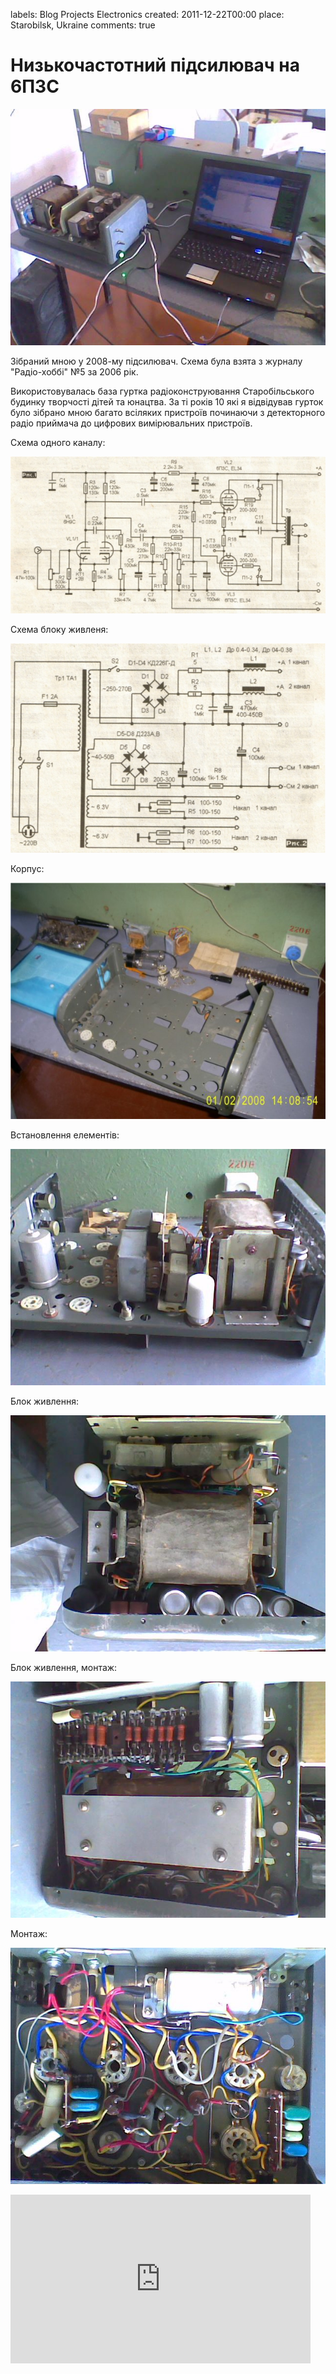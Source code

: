 labels: Blog
        Projects
        Electronics
created: 2011-12-22T00:00
place: Starobilsk, Ukraine
comments: true

# Низькочастотний підсилювач на 6П3С

![The amplifier](amp1.jpg)

Зібраний мною у 2008-му підсилювач. Схема була взята з журналу "Радіо-хоббі" №5 за 2006 рік.

Використовувалась база гуртка радіоконструювання Старобільського будинку творчості дітей та юнацтва. За ті років 10 які я відвідував гурток було зібрано мною багато всіляких пристроїв починаючи з детекторного радіо приймача до цифрових вимірювальних пристроїв.

Схема одного каналу:

![The amplifier, schema](amp2.jpg)

Схема блоку живленя:

![The amplifier, power block](amp3.jpg)

Корпус:

![The amplifier, beginning](amp4.jpg)

Встановлення елементів:

![The amplifier, assembling](amp5.jpg)

Блок живлення:

![The amplifier, assembling](amp6.jpg)

Блок живлення, монтаж:

![The amplifier, assembling](amp7.jpg)

Монтаж:

![The amplifier, assembling](amp8.jpg)

<iframe width="480" height="270" src="https://www.youtube.com/embed/cgD34ellU1I" frameborder="0" allowfullscreen></iframe>
